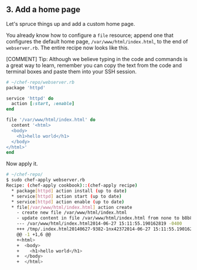 ## 3. Add a home page

Let's spruce things up and add a custom home page.

You already know how to configure a `file` resource; append one that configures the default home page, <code class="file-path">/var/www/html/index.html</code>, to the end of <code class="file-path">webserver.rb</code>. The entire recipe now looks like this.

[COMMENT] Tip: Although we believe typing in the code and commands is a great way to learn, remember you can copy the text from the code and terminal boxes and paste them into your SSH session.

```ruby
# ~/chef-repo/webserver.rb
package 'httpd'

service 'httpd' do
  action [:start, :enable]
end

file '/var/www/html/index.html' do
  content '<html>
  <body>
    <h1>hello world</h1>
  </body>
</html>'
end
```

Now apply it.

```bash
# ~/chef-repo/
$ sudo chef-apply webserver.rb
Recipe: (chef-apply cookbook)::(chef-apply recipe)
  * package[httpd] action install (up to date)
  * service[httpd] action start (up to date)
  * service[httpd] action enable (up to date)
  * file[/var/www/html/index.html] action create
    - create new file /var/www/html/index.html
    - update content in file /var/www/html/index.html from none to b8b8af
    --- /var/www/html/index.html2014-06-27 15:11:55.190162819 -0400
    +++ /tmp/.index.html20140627-9382-1nx42372014-06-27 15:11:55.190162819 -0400
    @@ -1 +1,6 @@
    +<html>
    +  <body>
    +    <h1>hello world</h1>
    +  </body>
    +  </html>
```
